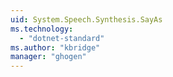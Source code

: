 ```yaml
---
uid: System.Speech.Synthesis.SayAs
ms.technology: 
  - "dotnet-standard"
ms.author: "kbridge"
manager: "ghogen"
---
```

